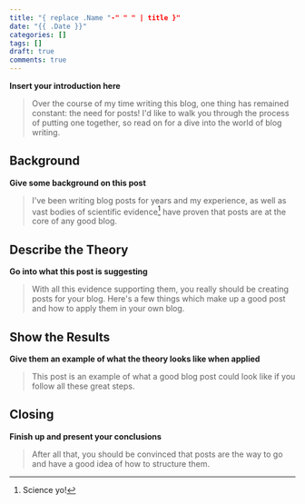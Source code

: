 ```yaml
---
title: "{ replace .Name "-" " " | title }"
date: "{{ .Date }}"
categories: []
tags: []
draft: true
comments: true
---
```


**Insert your introduction here**

> Over the course of my time writing this blog, one thing has
> remained constant: the need for posts! I'd like to walk you
> through the process of putting one together, so read on for
> a dive into the world of blog writing.

<!--more-->

## Background

**Give some background on this post**

> I've been writing blog posts for years and my experience,
> as well as vast bodies of scientific evidence[^1] have proven
> that posts are at the core of any good blog.

## Describe the Theory

**Go into what this post is suggesting**

> With all this evidence supporting them, you really should
> be creating posts for your blog. Here's a few things which
> make up a good post and how to apply them in your own blog.

## Show the Results

**Give them an example of what the theory looks like when applied**

> This post is an example of what a good blog post could look
> like if you follow all these great steps.

## Closing

**Finish up and present your conclusions**

> After all that, you should be convinced that posts are the
> way to go and have a good idea of how to structure them.

[^1]: Science yo!